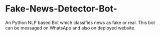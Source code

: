 # Fake-News-Detector-Bot-
An Python NLP based Bot which classifies news as fake or real. This bot can be messaged on WhatsApp and also on deployed website. 
